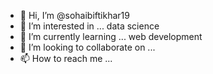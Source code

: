 - 👋 Hi, I’m @sohaibiftikhar19
- 👀 I’m interested in ... data science
- 🌱 I’m currently learning ... web development
- 💞️ I’m looking to collaborate on ...
- 📫 How to reach me ...

<!---
sohaibiftikhar19/sohaibiftikhar19 is a ✨ special ✨ repository because its `README.md` (this file) appears on your GitHub profile.
You can click the Preview link to take a look at your changes.
--->
